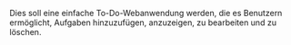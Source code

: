 Dies soll eine einfache To-Do-Webanwendung werden, die es Benutzern ermöglicht, Aufgaben hinzuzufügen, anzuzeigen, zu bearbeiten und zu löschen.
